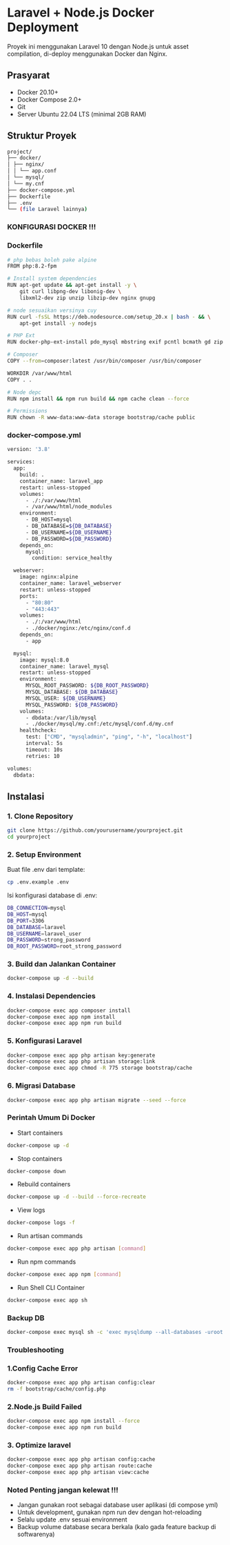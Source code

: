 # Laravel + Node.js Docker Deployment

Proyek ini menggunakan Laravel 10 dengan Node.js untuk asset compilation, di-deploy menggunakan Docker dan Nginx.

## Prasyarat

- Docker 20.10+
- Docker Compose 2.0+
- Git
- Server Ubuntu 22.04 LTS (minimal 2GB RAM)

## Struktur Proyek
```bash
project/
├── docker/
│ ├── nginx/
│ │ └── app.conf
│ └── mysql/
│ └── my.cnf
├── docker-compose.yml
├── Dockerfile
├── .env
└── (file Laravel lainnya)
```



### KONFIGURASI DOCKER !!!

### Dockerfile

```bash 
# php bebas boleh pake alpine
FROM php:8.2-fpm

# Install system dependencies
RUN apt-get update && apt-get install -y \
    git curl libpng-dev libonig-dev \
    libxml2-dev zip unzip libzip-dev nginx gnupg

# node sesuaikan versinya cuy
RUN curl -fsSL https://deb.nodesource.com/setup_20.x | bash - && \
    apt-get install -y nodejs

# PHP Ext
RUN docker-php-ext-install pdo_mysql mbstring exif pcntl bcmath gd zip

# Composer
COPY --from=composer:latest /usr/bin/composer /usr/bin/composer

WORKDIR /var/www/html
COPY . .

# Node depc
RUN npm install && npm run build && npm cache clean --force

# Permissions
RUN chown -R www-data:www-data storage bootstrap/cache public
```


### docker-compose.yml

```bash
version: '3.8'

services:
  app:
    build: .
    container_name: laravel_app
    restart: unless-stopped
    volumes:
      - ./:/var/www/html
      - /var/www/html/node_modules
    environment:
      - DB_HOST=mysql
      - DB_DATABASE=${DB_DATABASE}
      - DB_USERNAME=${DB_USERNAME}
      - DB_PASSWORD=${DB_PASSWORD}
    depends_on:
      mysql:
        condition: service_healthy

  webserver:
    image: nginx:alpine
    container_name: laravel_webserver
    restart: unless-stopped
    ports:
      - "80:80"
      - "443:443"
    volumes:
      - ./:/var/www/html
      - ./docker/nginx:/etc/nginx/conf.d
    depends_on:
      - app

  mysql:
    image: mysql:8.0
    container_name: laravel_mysql
    restart: unless-stopped
    environment:
      MYSQL_ROOT_PASSWORD: ${DB_ROOT_PASSWORD}
      MYSQL_DATABASE: ${DB_DATABASE}
      MYSQL_USER: ${DB_USERNAME}
      MYSQL_PASSWORD: ${DB_PASSWORD}
    volumes:
      - dbdata:/var/lib/mysql
      - ./docker/mysql/my.cnf:/etc/mysql/conf.d/my.cnf
    healthcheck:
      test: ["CMD", "mysqladmin", "ping", "-h", "localhost"]
      interval: 5s
      timeout: 10s
      retries: 10

volumes:
  dbdata:
```



## Instalasi

### 1. Clone Repository
```bash
git clone https://github.com/yourusername/yourproject.git
cd yourproject
```


### 2. Setup Environment

Buat file .env dari template:
```bash
cp .env.example .env
```

Isi konfigurasi database di .env:
```bash
DB_CONNECTION=mysql
DB_HOST=mysql
DB_PORT=3306
DB_DATABASE=laravel
DB_USERNAME=laravel_user
DB_PASSWORD=strong_password
DB_ROOT_PASSWORD=root_strong_password
```

### 3. Build dan Jalankan Container
```bash
docker-compose up -d --build
```

### 4. Instalasi Dependencies
```bash
docker-compose exec app composer install
docker-compose exec app npm install
docker-compose exec app npm run build
```


### 5. Konfigurasi Laravel
```bash
docker-compose exec app php artisan key:generate
docker-compose exec app php artisan storage:link
docker-compose exec app chmod -R 775 storage bootstrap/cache
```

### 6. Migrasi Database
```bash
docker-compose exec app php artisan migrate --seed --force
```



### Perintah Umum Di Docker
- Start containers
```bash
docker-compose up -d
```
- Stop containers
```bash
docker-compose down
```
- Rebuild containers
```bash
docker-compose up -d --build --force-recreate
```
- View logs
```bash
docker-compose logs -f
```
- Run artisan commands
```bash
docker-compose exec app php artisan [command]
```
- Run npm commands
```bash
docker-compose exec app npm [command]
```
- Run Shell CLI Container
```bash
docker-compose exec app sh
```

### Backup DB
```bash
docker-compose exec mysql sh -c 'exec mysqldump --all-databases -uroot -p"$MYSQL_ROOT_PASSWORD"' > backup.sql
```

### Troubleshooting
### 1.Config Cache Error
```bash
docker-compose exec app php artisan config:clear
rm -f bootstrap/cache/config.php
```

### 2.Node.js Build Failed
```bash
docker-compose exec app npm install --force
docker-compose exec app npm run build
```

### 3. Optimize laravel
```bash
docker-compose exec app php artisan config:cache
docker-compose exec app php artisan route:cache
docker-compose exec app php artisan view:cache
```

### Noted Penting jangan kelewat !!!
- Jangan gunakan root sebagai database user aplikasi (di compose yml)
- Untuk development, gunakan npm run dev dengan hot-reloading
- Selalu update .env sesuai environment
- Backup volume database secara berkala (kalo gada feature backup di softwarenya)

